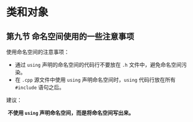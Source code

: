 # 类和对象

## 第九节 命名空间使用的一些注意事项

使用命名空间的注意事项：

- 通过 `using` 声明的命名空间的代码行不要放在 `.h` 文件中，避免命名空间污染。
- 在 `.cpp` 源文件中使用 `using` 声明命名空间时，`using` 代码行放在所有 `#include` 语句之后。

建议：

​	**不使用 `using` 声明命名空间，而是将命名空间写出来。**

